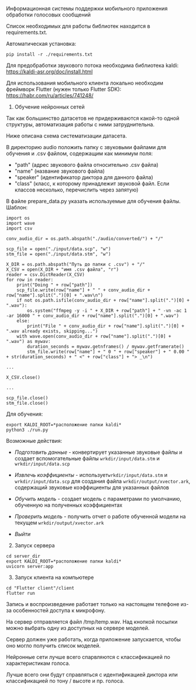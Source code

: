 Информационная системы поддержки мобильного приложения обработки голосовых сообщений

Список необходимых для работы библиотек находится в requirements.txt.

Автоматическая установка:

```
pip install -r ./requirements.txt
```

Для предобработки звукового потока необходима библиотека kaldi:
https://kaldi-asr.org/doc/install.html

Для использования мобильного клиента локально необходим фреймворк Flutter (нужен только Flutter SDK):
https://habr.com/ru/articles/741248/


1. Обучение нейронных сетей

Так как большинство датасетов не придерживаются какой-то одной структуры, автоматизация работы с ними затруднительна.

Ниже описана схема систематизации датасета.

В директорию audio положить папку с звуковыми файлами для обучения и .csv файлом, содержащим как минимум поля:
* "path" (адрес звукового файла относительно .csv файла)
* "name" (название звукового файла)
* "speaker" (идентификатор диктора для данного файла)
* "class" (класс, к которому принадлежит звуковой файл. Если классов несколько, перечислить через запятую)

В файле prepare_data.py указать используемые для обучения файлы. Шаблон:

```
import os
import wave
import csv

conv_audio_dir = os.path.abspath("./audio/converted/") + "/"

scp_file = open("./input/data.scp", "w")
stm_file = open("./input/data.stm", "w")

X_DIR = os.path.abspath("Путь до папки с .csv") + "/"
X_CSV = open(X_DIR + "имя .csv файла", "r")
reader = csv.DictReader(X_CSV)
for row in reader:
    print("Doing " + row["path"])
    scp_file.write(row["name"] + " " + conv_audio_dir + row["name"].split(".")[0] + ".wav\n")
    if not os.path.isfile(conv_audio_dir + row["name"].split(".")[0] + ".wav"):
        os.system("ffmpeg -y -i " + X_DIR + row["path"] + " -vn -ac 1 -ar 16000 " + conv_audio_dir + row["name"].split(".")[0] + ".wav")
    else:
        print("File " + conv_audio_dir + row["name"].split(".")[0] + ".wav already exists, skipping...")
    with wave.open(conv_audio_dir + row["name"].split(".")[0] + ".wav") as mywav:
        duration_seconds = mywav.getnframes() / mywav.getframerate()
        stm_file.write(row["name"] + " 0 " + row["speaker"] + " 0.00 " + str(duration_seconds) + " <" + row["class"] + "> _\n")

...

X_CSV.close()

...

scp_file.close()
stm_file.close()
```

Для обучения:

```
export KALDI_ROOT=*расположение папки kaldi*
python3 ./run.py
```

Возможные действия:

* *Подготовить данные* - конвертирует указанные звуковые файлы и создает вспомогательные файлы `wrkdir/input/data.stm` и `wrkdir/input/data.scp` 

* *Извлечь коэффициенты* - использует`wrkdir/input/data.stm` и `wrkdir/input/data.scp` для создания файла `wrkdir/output/xvector.ark`, содержащий звуковые коэффициенты для указанных файлов

* *Обучить модель* - создает модель с параметрами по умолчанию, обученную на полученных коэффициентах

* *Проверить модель* - получить отчет о работе обученной модели на текущем `wrkdir/output/xvector.ark`

* *Выйти*



2. Запуск сервера

```
cd server_dir
export KALDI_ROOT=*расположение папки kaldi*
uvicorn server:app
```

3. Запуск клиента на компьютере

```
cd "Flutter client"/client
flutter run
```

Запись и воспроизведение работает только на настоящем телефоне из-за особенностей доступа к микрофону. 

На сервер отправляется файл /tmp/temp.wav. Над кнопкой посылки можно выбрать одну из доступных на сервере моделей.

Сервер должен уже работать, когда приложение запускается, чтобы оно могло получить список моделей.

Нейронные сети лучше всего спарвляются с классификацией по характеристикам голоса.

Лучше всего они будут справляться с идентификацией диктора или классификацией по тону / высоте и пр. голоса.
